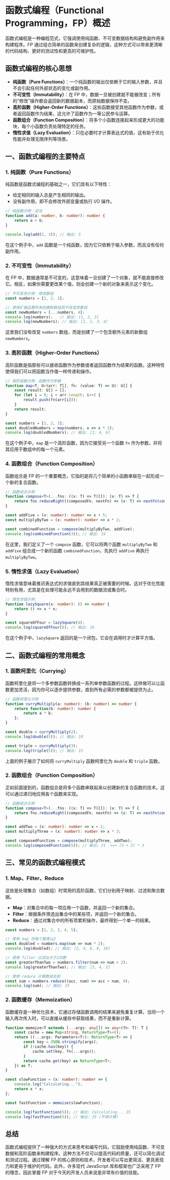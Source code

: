 # 函数式编程（Functional Programming，FP）概述

函数式编程是一种编程范式，它强调使用纯函数、不可变数据结构和避免副作用来构建程序。FP 通过组合简单的函数来创建复杂的逻辑，这种方式可以带来更清晰的代码结构、更好的测试性和更高的可维护性。

## 函数式编程的核心思想

- **纯函数（Pure Functions）**：一个纯函数的输出仅依赖于它的输入参数，并且不会引起任何外部状态的变化或副作用。
- **不可变性（Immutability）**：在 FP 中，数据一旦被创建就不能被改变；所有的“修改”操作都会返回新的数据副本，而原始数据保持不变。
- **高阶函数（Higher-Order Functions）**：这些函数接受其他函数作为参数，或者返回函数作为结果，这允许了函数作为一等公民参与运算。
- **函数组合（Function Composition）**：将多个小函数连接起来形成更大的功能块，每个小函数负责处理特定的任务。
- **惰性求值（Lazy Evaluation）**：只在必要时才计算表达式的值，这有助于优化性能并处理无限序列等场景。

## 一、函数式编程的主要特点

### 1. 纯函数（Pure Functions）

纯函数是函数式编程的基础之一，它们具有以下特性：

- 给定相同的输入总是产生相同的输出。
- 没有副作用，即不会修改外部变量或执行 I/O 操作。

```typescript
// 纯函数示例：加法
function add(a: number, b: number): number {
    return a + b;
}

console.log(add(2, 3)); // 输出: 5
```

在这个例子中，`add` 函数是一个纯函数，因为它只依赖于输入参数，而且没有任何副作用。

### 2. 不可变性（Immutability）

在 FP 中，数据通常是不可变的，这意味着一旦创建了一个对象，就不能直接修改它。相反，如果你需要更改某个值，则会创建一个新的对象来表示这个变化。

```typescript
// 不可变性示例：修改数组
const numbers = [1, 2, 3];

// 使用扩展运算符来创建新数组而不改变原数组
const newNumbers = [...numbers, 4];
console.log(numbers);   // 输出: [1, 2, 3]
console.log(newNumbers); // 输出: [1, 2, 3, 4]
```

这里我们没有改变 `numbers` 数组，而是创建了一个包含额外元素的新数组 `newNumbers`。

### 3. 高阶函数（Higher-Order Functions）

高阶函数是指那些可以接收函数作为参数或者返回函数作为结果的函数。这种特性使得我们可以把函数当作值一样传递和操作。

```typescript
// 高阶函数示例：函数作为参数
function map<T, U>(arr: T[], fn: (value: T) => U): U[] {
    const result: U[] = [];
    for (let i = 0; i < arr.length; i++) {
        result.push(fn(arr[i]));
    }
    return result;
}

const numbers = [1, 2, 3];
const doubledNumbers = map(numbers, x => x * 2);
console.log(doubledNumbers); // 输出: [2, 4, 6]
```

在这个例子中，`map` 是一个高阶函数，因为它接受另一个函数 `fn` 作为参数，并将其应用于数组中的每一个元素。

### 4. 函数组合（Function Composition）

函数组合是 FP 的一个重要概念，它指的是将几个简单的小函数串联在一起形成一个新的复合函数。

```typescript
// 函数组合示例
function compose<T>(...fns: ((x: T) => T)[]): (x: T) => T {
    return fns.reduceRight((composedFn, nextFn) => (x: T) => nextFn(composedFn(x)));
}

const addFive = (x: number): number => x + 5;
const multiplyByTwo = (x: number): number => x * 2;

const combinedFunction = compose(multiplyByTwo, addFive);
console.log(combinedFunction(3)); // 输出: 16
```

在这里，我们定义了一个 `compose` 函数，它可以将两个函数 `multiplyByTwo` 和 `addFive` 组合成一个新的函数 `combinedFunction`，先执行 `addFive` 再执行 `multiplyByTwo`。

### 5. 惰性求值（Lazy Evaluation）

惰性求值意味着推迟表达式的求值直到其结果真正被需要的时候。这对于优化性能特别有用，尤其是在处理可能永远不会用到的数据流或集合时。

```typescript
// 惰性求值示例
function lazySquare(x: number): () => number {
    return () => x * x;
}

const squareOfFour = lazySquare(4);
console.log(squareOfFour()); // 输出: 16
```

在这个例子中，`lazySquare` 返回的是一个闭包，它会在调用时才计算平方值。

## 二、函数式编程的常用概念

### 1. 函数柯里化（Currying）

函数柯里化是将一个多参数函数转换成一系列单参数函数的过程。这样做可以让函数更加灵活，因为你可以逐步提供参数，直到所有必需的参数都被提供为止。

```typescript
// 函数柯里化示例
function curryMultiply(a: number): (b: number) => number {
    return function(b: number): number {
        return a * b;
    };
}

const double = curryMultiply(2);
console.log(double(5)); // 输出: 10

const triple = curryMultiply(3);
console.log(triple(5)); // 输出: 15
```

上面的例子展示了如何将 `curryMultiply` 函数柯里化为 `double` 和 `triple` 函数。

### 2. 函数组合（Function Composition）

正如前面提到的，函数组合是将多个函数串联起来以创建新的复合函数的技术。这可以通过递归地应用各个函数来实现。

```typescript
// 函数组合示例
function compose<T>(...fns: ((x: T) => T)[]): (x: T) => T {
    return fns.reduceRight((composedFn, nextFn) => (x: T) => nextFn(composedFn(x)));
}

const addTwo = (x: number): number => x + 2;
const multiplyThree = (x: number): number => x * 3;

const composedFunction = compose(multiplyThree, addTwo);
console.log(composedFunction(5)); // 输出: 21  ==> (5 + 2) * 3
```

## 三、常见的函数式编程模式

### 1. Map、Filter、Reduce

这些是处理集合（如数组）时常用的高阶函数，它们分别用于映射、过滤和聚合数据。

- **Map**：对集合中的每一项应用一个函数，并返回一个新的集合。
- **Filter**：根据条件筛选出集合中的某些项，并返回一个新的集合。
- **Reduce**：通过对集合中的所有项累积操作，最终得到一个单一的结果。

```typescript
const numbers = [1, 2, 3, 4, 5];

// 使用 map 将每个数乘以2
const doubled = numbers.map(num => num * 2);
console.log(doubled); // 输出: [2, 4, 6, 8, 10]

// 使用 filter 过滤出大于2的数
const greaterThanTwo = numbers.filter(num => num > 2);
console.log(greaterThanTwo); // 输出: [3, 4, 5]

// 使用 reduce 计算数组总和
const sum = numbers.reduce((acc, num) => acc + num, 0);
console.log(sum); // 输出: 15
```

### 2. 函数缓存（Memoization）

函数缓存是一种优化技术，它通过存储函数调用的结果来避免重复计算。当同一个输入再次传入时，可以直接从缓存中获取结果，而不是重新计算。

```typescript
function memoize<T extends (...args: any[]) => any>(fn: T): T {
    const cache = new Map<string, ReturnType<T>>();
    return ((...args: Parameters<T>): ReturnType<T> => {
        const key = JSON.stringify(args);
        if (!cache.has(key)) {
            cache.set(key, fn(...args));
        }
        return cache.get(key) as ReturnType<T>;
    }) as T;
}

const slowFunction = (x: number): number => {
    console.log("Calculating...");
    return x * x;
};

const fastFunction = memoize(slowFunction);

console.log(fastFunction(5)); // 输出: Calculating... 25
console.log(fastFunction(5)); // 输出: 25 (不再计算)
```

## 总结

函数式编程提供了一种强大的方式来思考和编写代码，它鼓励使用纯函数、不可变数据和高阶函数来构建程序。这种方法不仅可以提高代码的质量，还可以简化调试和测试过程。通过理解 FP 的核心原则和技术，开发者可以写出更简洁、更具表现力和更易于维护的代码。此外，许多现代 JavaScript 库和框架也广泛采用了 FP 的理念，因此掌握 FP 对于今天的开发人员来说是非常有价值的技能。
